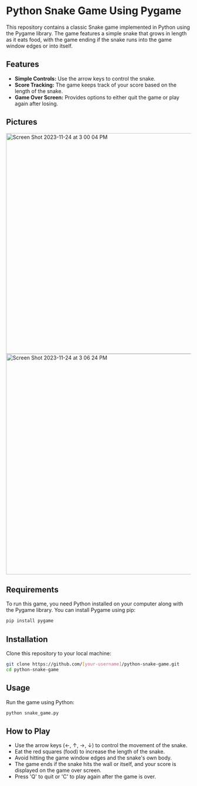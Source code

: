 # Python Snake Game Using Pygame

This repository contains a classic Snake game implemented in Python using the Pygame library. The game features a simple snake that grows in length as it eats food, with the game ending if the snake runs into the game window edges or into itself.

## Features

- **Simple Controls:** Use the arrow keys to control the snake.
- **Score Tracking:** The game keeps track of your score based on the length of the snake.
- **Game Over Screen:** Provides options to either quit the game or play again after losing.

## Pictures

<img width="600" alt="Screen Shot 2023-11-24 at 3 00 04 PM" src="https://github.com/fmachta/python-snake-game/assets/91919641/c9f18d6b-07e3-4e7f-9c1d-282b2164b24d">


<img width="600" alt="Screen Shot 2023-11-24 at 3 06 24 PM" src="https://github.com/fmachta/python-snake-game/assets/91919641/3c006e0d-725e-48a7-af7d-f3d8e49c6e46">


## Requirements

To run this game, you need Python installed on your computer along with the Pygame library. You can install Pygame using pip:

```bash
pip install pygame
```

## Installation

Clone this repository to your local machine:

```bash
git clone https://github.com/[your-username]/python-snake-game.git
cd python-snake-game
```

## Usage

Run the game using Python:

```bash
python snake_game.py
```

## How to Play

- Use the arrow keys (←, ↑, →, ↓) to control the movement of the snake.
- Eat the red squares (food) to increase the length of the snake.
- Avoid hitting the game window edges and the snake's own body.
- The game ends if the snake hits the wall or itself, and your score is displayed on the game over screen.
- Press 'Q' to quit or 'C' to play again after the game is over.
